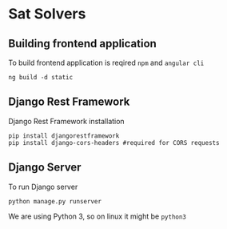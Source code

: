 # Sat Solvers

## Building frontend application

To build frontend application is reqired `npm` and `angular cli`

```
ng build -d static
```

## Django Rest Framework

Django Rest Framework installation 
```
pip install djangorestframework
pip install django-cors-headers #required for CORS requests
```

## Django Server

To run Django server
```
python manage.py runserver
```

We are using Python 3, so on linux it might be `python3`